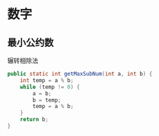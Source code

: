 # 数字

## 最小公约数

辗转相除法

```java
public static int getMaxSubNum(int a, int b) {
    int temp = a % b;
    while (temp != 0) {
        a = b;
        b = temp;
        temp = a % b;
    }
    return b;
}
```


